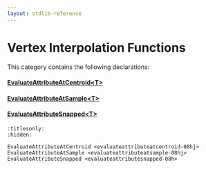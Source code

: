 ```yaml
---
layout: stdlib-reference
---
```

# Vertex Interpolation Functions

This category contains the following declarations:

#### [EvaluateAttributeAtCentroid\<T\>](evaluateattributeatcentroid-08hj.html)

#### [EvaluateAttributeAtSample\<T\>](evaluateattributeatsample-08hj.html)

#### [EvaluateAttributeSnapped\<T\>](evaluateattributesnapped-08h.html)


```{toctree}
:titlesonly:
:hidden:

EvaluateAttributeAtCentroid <evaluateattributeatcentroid-08hj>
EvaluateAttributeAtSample <evaluateattributeatsample-08hj>
EvaluateAttributeSnapped <evaluateattributesnapped-08h>
```
